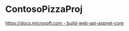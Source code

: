 # ContosoPizzaProj
[https://docs.microsoft.com - build-web-api-aspnet-core](https://docs.microsoft.com/en-us/learn/modules/build-web-api-aspnet-core/1-introduction)
